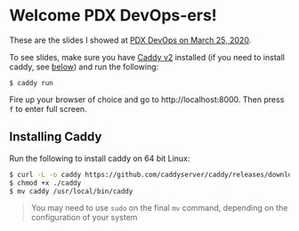 # Welcome PDX DevOps-ers!

These are the slides I showed at [PDX DevOps on March 25, 2020](https://www.meetup.com/Portland-DevOps-GroundUp/events/djhzznybcfbhc/).

To see slides, make sure you have [Caddy v2](https://caddyserver.com) installed (if you need to install caddy, see [below](./installing-caddy)) and run the following:

```console
$ caddy run
```

Fire up your browser of choice and go to http://localhost:8000. Then press `f` to enter full screen.

## Installing Caddy

Run the following to install caddy on 64 bit Linux:

```bash
$ curl -L -o caddy https://github.com/caddyserver/caddy/releases/download/v2.0.0-beta.19/caddy2_beta19_linux_amd64
$ chmod +x ./caddy
$ mv caddy /usr/local/bin/caddy
```

>You may need to use `sudo` on the final `mv` command, depending on the configuration of your system
